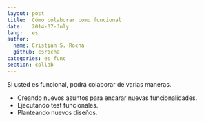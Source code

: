 ```yaml
---
layout: post
title:  Cómo colaborar como funcional
date:   2014-07-July
lang:   es
author:
  name: Cristian S. Rocha 
  github: csrocha
categories: es func
section: collab
---
```

Si usted es funcional, podrá colaborar de varias maneras. <!-- more -->

  * Creando nuevos asuntos para encarar nuevas funcionalidades.
  * Ejecutando test funcionales.
  * Planteando nuevos diseños.

